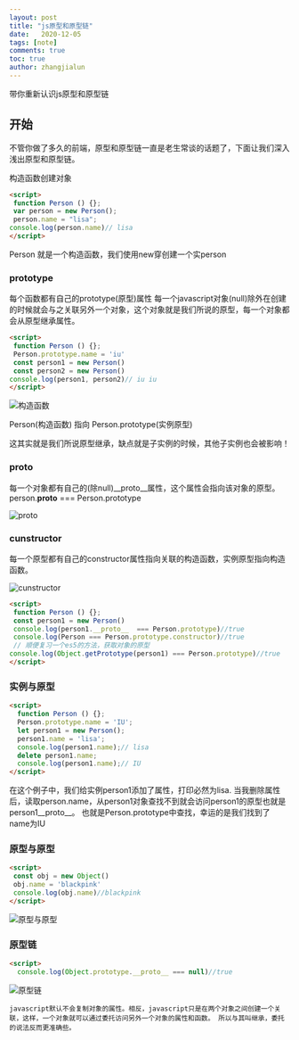 ```yaml
---
layout: post
title: "js原型和原型链"
date:   2020-12-05
tags: [note]
comments: true
toc: true
author: zhangjialun
---
```

带你重新认识js原型和原型链

<!-- more -->
## 开始

不管你做了多久的前端，原型和原型链一直是老生常谈的话题了，下面让我们深入浅出原型和原型链。

构造函数创建对象

```html
<script>
 function Person () {};
 var person = new Person();
 person.name = "lisa";
console.log(person.name)// lisa
</script>
```

Person 就是一个构造函数，我们使用new穿创建一个实person

### prototype

每个函数都有自己的prototype(原型)属性
每一个javascript对象(null)除外在创建的时候就会与之关联另外一个对象，这个对象就是我们所说的原型，每一个对象都会从原型继承属性。

```html
<script>
 function Person () {};
 Person.prototype.name = 'iu'
 const person1 = new Person()
 const person2 = new Person()
console.log(person1, person2)// iu iu
</script>
```

![构造函数](https://zhangjialun555.github.io/images/prototype/WechatIMG58.png)

Person(构造函数) 指向 Person.prototype(实例原型)

这其实就是我们所说原型继承，缺点就是子实例的时候，其他子实例也会被影响！

### proto

每一个对象都有自己的(除null)__proto__属性，这个属性会指向该对象的原型。
person.__proto__ === Person.prototype

![proto](https://zhangjialun555.github.io/images/prototype/WechatIMG59.png)

### cunstructor

每一个原型都有自己的constructor属性指向关联的构造函数，实例原型指向构造函数。

![cunstructor](https://zhangjialun555.github.io/images/prototype/WechatIMG60.png)

```html
<script>
 function Person () {};
 const person1 = new Person()
 console.log(person1.__proto__  === Person.prototype)//true
 console.log(Person === Person.prototype.constructor)//true
 // 顺便复习一个es5的方法，获取对象的原型
console.log(Object.getPrototype(person1) === Person.prototype)//true
</script>
```

### 实例与原型

```html
<script>
  function Person () {};
  Person.prototype.name = 'IU';
  let person1 = new Person();
  person1.name = 'lisa';
  console.log(person1.name);// lisa
  delete person1.name;
  console.log(person1.name);// IU
</script>
```

在这个例子中，我们给实例person1添加了属性，打印必然为lisa.
当我删除属性后，读取person.name，从person1对象查找不到就会访问person1的原型也就是person1__proto__。
也就是Person.prototype中查找，幸运的是我们找到了name为IU

### 原型与原型

```html
<script>
 const obj = new Object()
 obj.name = 'blackpink'
 console.log(obj.name)//blackpink
</script>
```

![原型与原型](https://zhangjialun555.github.io/images/prototype/WechatIMG61.png)

### 原型链

```html
<script>
  console.log(Object.prototype.__proto__ === null)//true
```

![原型链](https://zhangjialun555.github.io/images/prototype/WechatIMG62.png)

`
  javascript默认不会复制对象的属性。相反，javascript只是在两个对象之间创建一个关联，这样，一个对象就可以通过委托访问另外一个对象的属性和函数。
所以与其叫继承，委托的说法反而更准确些。
`


